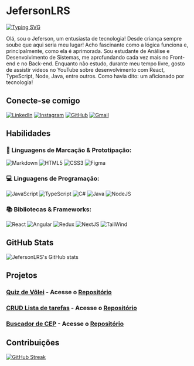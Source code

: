 # JefersonLRS

[![Typing SVG](https://readme-typing-svg.herokuapp.com/?color=87CEFA&size=35&center=true&vCenter=true&width=1000&lines=Bem+mais+que+um+"Hello+World"+:%29)](https://git.io/typing-svg)

Olá, sou o Jeferson, um entusiasta de tecnologia! Desde criança sempre soube que aqui seria meu lugar! Acho fascinante como a lógica funciona e, principalmente, como ela é aprimorada. Sou estudante de Análise e Desenvolvimento de Sistemas, me aprofundando cada vez mais no Front-end e no Back-end. Enquanto não estudo, durante meu tempo livre, gosto de assistir vídeos no YouTube sobre desenvolvimento com React, TypeScript, Node, Java, entre outros. Como havia dito: um aficionado por tecnologia! 

## Conecte-se comigo

[![LinkedIn](https://img.shields.io/badge/LinkedIn-000?style=for-the-badge&logo=linkedin&logoColor=0E76A8)](https://www.linkedin.com/in/contato-jeferson-luis/) [![Instagram](https://img.shields.io/badge/Instagram-000?style=for-the-badge&logo=instagram)](https://www.instagram.com/drogajef/) 	[![GitHub](https://img.shields.io/badge/GitHub-000?style=for-the-badge&logo=Github&logoColor=fff)](https://github.com/JefersonLRS) [![Gmail](https://img.shields.io/badge/Gmail-000?style=for-the-badge&logo=gmail&logoColor=white)](mailto:contato.jefersonlrs@gmail.com/)

## Habilidades

### 📌 Linguagens de Marcação & Prototipação:
![Markdown](https://img.shields.io/badge/Markdown-000?style=for-the-badge&logo=markdown) ![HTML5](https://img.shields.io/badge/HTML5-000?style=for-the-badge&logo=html5) ![CSS3](https://img.shields.io/badge/CSS3-000?style=for-the-badge&logo=css3&logoColor=264CE4) ![Figma](https://img.shields.io/badge/Figma-000?style=for-the-badge&logo=figma&logoColor=af0)
###	💻 Linguagens de Programação:
![JavaScript](https://img.shields.io/badge/JavaScript-000?style=for-the-badge&logo=javascript) ![TypeScript](https://img.shields.io/badge/TypeScript-000?style=for-the-badge&logo=typescript) ![C#](https://img.shields.io/badge/C%23-000?style=for-the-badge&logo=c-sharp&logoColor=823085) ![Java](https://img.shields.io/badge/☕Java-000?style=for-the-badge&logo=java) ![NodeJS](https://img.shields.io/badge/Nodejs-000?style=for-the-badge&logo=nodedotjs)
### 📚 Bibliotecas & Frameworks:
![React](https://img.shields.io/badge/React-000?style=for-the-badge&logo=react) ![Angular](https://img.shields.io/badge/Angular-000?style=for-the-badge&logo=angular&logoColor=C3002F) ![Redux](https://img.shields.io/badge/Redux-000?style=for-the-badge&logo=redux) ![NextJS](https://img.shields.io/badge/NextJS-000?style=for-the-badge&logo=nextdotjs) ![TailWind](https://img.shields.io/badge/TailWind-000?style=for-the-badge&logo=tailwindcss)

## GitHub Stats

![JefersonLRS's GitHub stats](https://github-readme-stats.vercel.app/api?username=JefersonLRS&theme=dark&bg_color=000&show_icons=true&hide_title=true&hide=stars)

## Projetos

### [Quiz de Vôlei](https://quiz-volei.vercel.app) - Acesse o  [Repositório](https://github.com/JefersonLRS/quiz-volei)
### [CRUD Lista de tarefas](https://lista-de-tarefas-httpjef.vercel.app) - Acesse o  [Repositório](https://github.com/JefersonLRS/quiz-volei)
### [Buscador de CEP](https://buscador-cep-httpjef.vercel.app) - Acesse o  [Repositório](https://github.com/JefersonLRS/buscador-cep)


## Contribuições

[![GitHub Streak](https://streak-stats.demolab.com/?user=JefersonLRS&theme=bear&background=000&border=30A3DC&dates=FFF)](https://git.io/streak-stats)
